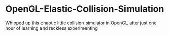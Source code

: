 # OpenGL-Elastic-Collision-Simulation
Whipped up this chaotic little collision simulator in OpenGL after just one hour of learning and reckless experimenting
